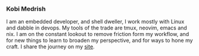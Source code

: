 ### Kobi Medrish
I am an embedded developer, and shell dweller, I work mostly with Linux and dabble in devops. My tools of the trade are tmux, neovim, emacs and nix. 
I am on the constant lookout to remove friction form my workflow, and for new
things to learn to broaden my perspective, and for ways to hone my craft. I share the journey on my [site](https://www.kobimedrish.com).
